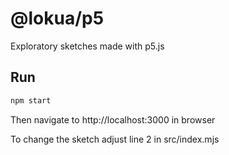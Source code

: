 # @lokua/p5

Exploratory sketches made with p5.js

## Run

```sh
npm start
```

Then navigate to http://localhost:3000 in browser

To change the sketch adjust line 2 in src/index.mjs
